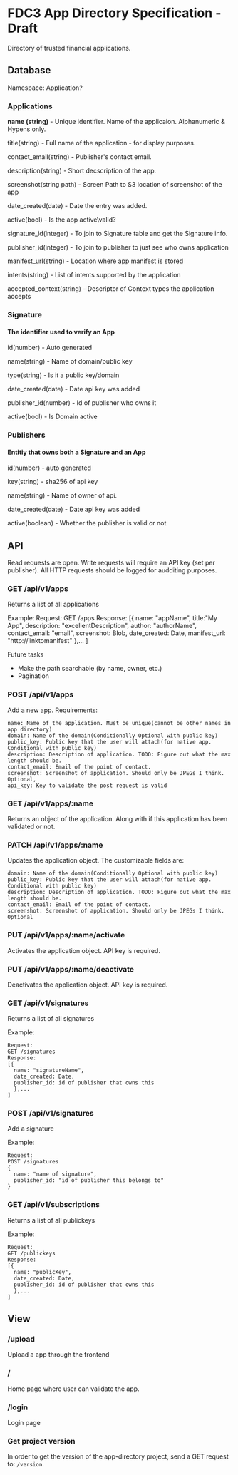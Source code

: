 # FDC3 App Directory Specification - Draft

Directory of trusted financial applications.

## Database
Namespace: Application?

### Applications
**name (string)** - Unique identifier. Name of the applicaion. Alphanumeric & Hypens only.

title(string) - Full name of the application - for display purposes.

contact_email(string) - Publisher's contact email.

description(string) - Short decscription of the app.

screenshot(string path) - Screen Path to S3 location of screenshot of the app

date_created(date) - Date the entry was added.

active(bool) - Is the app active\valid?

signature_id(integer) - To join to Signature table and get the Signature info.

publisher_id(integer) - To join to publisher to just see who owns application

manifest_url(string) - Location where app manifest is stored

intents(string) - List of intents supported by the application

accepted_context(string) - Descriptor of Context types the application accepts

### Signature
#### The identifier used to verify an App
id(number) - Auto generated

name(string) - Name of domain/public key

type(string) - Is it a public key/domain

date_created(date) - Date api key was added

publisher_id(number) - Id of publisher who owns it

active(bool) - Is Domain active

### Publishers
#### Entitiy that owns both a Signature and an App
id(number) - auto generated

key(string) - sha256 of api key

name(string) - Name of owner of api.

date_created(date) - Date api key was added

active(boolean) - Whether the publisher is valid or not


## API
Read requests are open.  Write requests will require an API key (set per publisher). All HTTP requests should be logged for audditing purposes.

### GET /api/v1/apps
Returns a list of all applications

Example:
Request:
GET /apps
Response:
[{
  name: "appName",
  title:"My App",
  description: "excellentDescription",
  author: "authorName",
  contact_email: "email",
  screenshot: Blob,
  date_created: Date,
  manifest_url: "http://linktomanifest"
  },...
]

Future tasks
* Make the path searchable (by name, owner, etc.)
* Pagination

### POST /api/v1/apps
Add a new app.
Requirements:
```
name: Name of the application. Must be unique(cannot be other names in app directory)
domain: Name of the domain(Conditionally Optional with public key)
public_key: Public key that the user will attach(for native app. Conditional with public key)
description: Description of application. TODO: Figure out what the max length should be.
contact_email: Email of the point of contact.
screenshot: Screenshot of application. Should only be JPEGs I think. Optional,
api_key: Key to validate the post request is valid
```


### GET /api/v1/apps/:name
Returns an object of the application. Along with if this application has been validated or not.

### PATCH /api/v1/apps/:name
Updates the application object. The customizable fields are:
```
domain: Name of the domain(Conditionally Optional with public key)
public_key: Public key that the user will attach(for native app. Conditional with public key)
description: Description of application. TODO: Figure out what the max length should be.
contact_email: Email of the point of contact.
screenshot: Screenshot of application. Should only be JPEGs I think. Optional
```

### PUT /api/v1/apps/:name/activate
Activates the application object. API key is required.

### PUT /api/v1/apps/:name/deactivate
Deactivates the application object. API key is required.

### GET /api/v1/signatures
Returns a list of all signatures

Example:
```
Request:
GET /signatures
Response:
[{
  name: "signatureName",
  date_created: Date,
  publisher_id: id of publisher that owns this
  },...
]
```

### POST /api/v1/signatures
Add a signature

Example:
```
Request:
POST /signatures
{
  name: "name of signature",
  publisher_id: "id of publisher this belongs to"
}
```

### GET /api/v1/subscriptions
Returns a list of all publickeys

Example:
```
Request:
GET /publickeys
Response:
[{
  name: "publicKey",
  date_created: Date,
  publisher_id: id of publisher that owns this
  },...
]
```

## View
### /upload
Upload a app through the frontend
### /
Home page where user can validate the app.

### /login
Login page

### Get project version
In order to get the version of the app-directory project, send a GET request to: `/version`.

